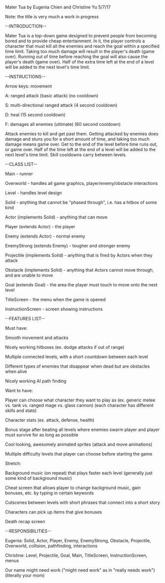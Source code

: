 Mater Tua by Eugenia Chien and Christine Yu
5/7/17

Note: the title is very much a work in progress


--INTRODUCTION--

Mater Tua is a top-down game designed to prevent people from becoming bored and to provide cheap entertainment. 
In it, the player controls a character that must kill all the enemies and reach the goal within a specified time limit. 
Taking too much damage will result in the player's death (game over). Running out of time before reaching the goal 
will also cause the player's death (game over). Half of the extra time left at the end of a level will be added to the next level's time limit.


--INSTRUCTIONS--

Arrow keys: movement

A: ranged attack (basic attack) (no cooldown)

S: multi-directional ranged attack (4 second cooldown)

D: heal (15 second cooldown)

F: damages all enemies (ultimate) (60 second cooldown)

Attack enemies to kill and get past them. 
Getting attacked by enemies does damage and stuns you for a short amount of time, and taking too much damage means game over. 
Get to the end of the level before time runs out, or game over. 
Half of the time left at the end of a level will be added to the next level's time limit. 
Skill cooldowns carry between levels.


--CLASS LIST--

Main - runner

Overworld - handles all game graphics, player/enemy/obstacle interactions

Level - handles level design

Solid - anything that cannot be "phased through", i.e. has a hitbox of some kind

Actor (implements Solid) - anything that can move

Player (extends Actor) - the player

Enemy (extends Actor) - normal enemy

EnemyStrong (extends Enemy) - tougher and stronger enemy

Projectile (implements Solid) - anything that is fired by Actors when they attack

Obstacle (implements Solid) - anything that Actors cannot move through, and are unable to move

Goal (extends Goal) - the area the player must touch to move onto the next level

TitleScreen - the menu when the game is opened

InstructionScreen - screen showing instructions


--FEATURES LIST--


Must have:

Smooth movement and attacks

Nicely working hitboxes (ex. dodge attacks if out of range)

Multiple connected levels, with a short countdown between each level

Different types of enemies that disappear when dead but are obstacles when alive

Nicely working AI path finding 


Want to have:

Player can choose what character they want to play as (ex. generic melee vs. tank vs. ranged mage vs. glass cannon) (each character has different skills and stats)

Character stats (ex. attack, defense, health)

Bonus stage after beating all levels where enemies swarm player and player must survive for as long as possible

Cool looking, awesomely animated sprites (attack and move animations)

Multiple difficulty levels that player can choose before starting the game


Stretch:

Background music (on repeat) that plays faster each level (generally just some kind of background music)

Cheat screen that allows player to change background music, gain bonuses, etc. by typing in certain keywords

Cutscenes between levels with short phrases that connect into a short story

Characters can pick up items that give bonuses

Death recap screen


--RESPONSIBILITIES--

Eugenia: Solid, Actor, Player, Enemy, EnemyStrong, Obstacle, Projectile, Overworld, collision, pathfinding, interactions

Christine: Level, Projectile, Goal, Main, TitleScreen, InstructionScreen, menus

Our name might need work ("might need work" as in "really needs work") (literally your mom)

